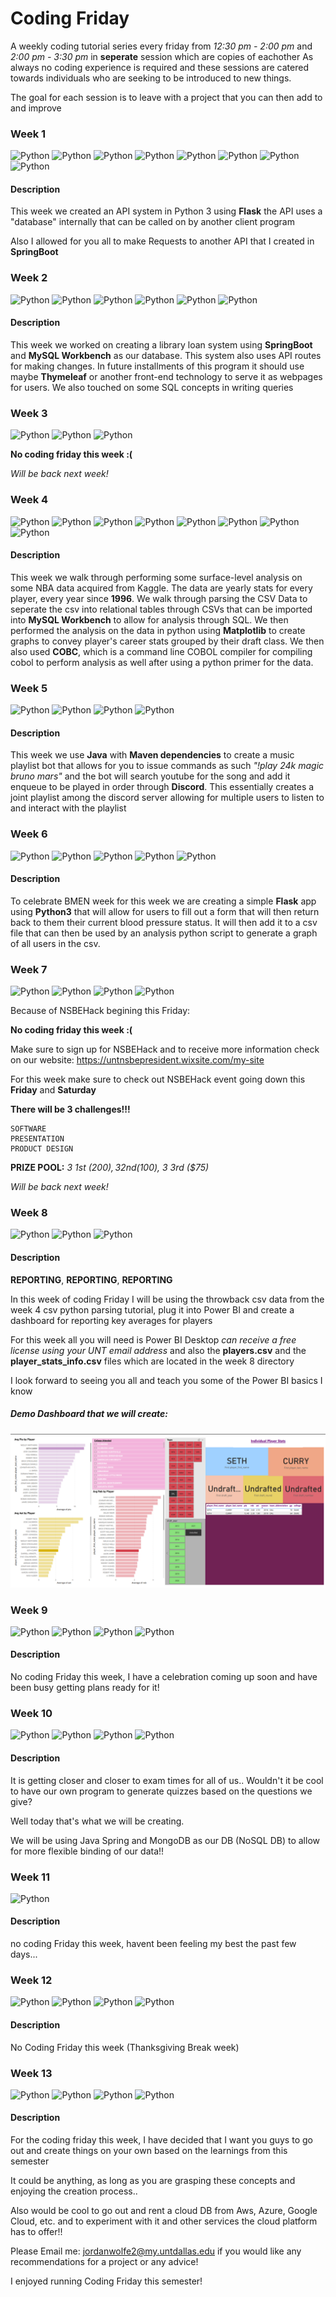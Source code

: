 
# Coding Friday

A weekly coding tutorial series every friday from *12:30 pm - 2:00 pm*
and *2:00 pm - 3:30 pm* in **seperate** session which are copies of eachother
As always no coding experience is required and these sessions are catered towards
individuals who are seeking to be introduced to new things.

The goal for each session is to leave with a project that you can then add to and 
improve


### Week 1

![Python ](https://img.shields.io/badge/Python_3-green.svg)
![Python ](https://img.shields.io/badge/Java_8-blueviolet.svg)
![Python ](https://img.shields.io/badge/SpringBoot-yellow.svg)
![Python ](https://img.shields.io/badge/IntelliJ_IDE-blue.svg)
![Python ](https://img.shields.io/badge/Ubuntu-red.svg)
![Python ](https://img.shields.io/badge/Flask-lightgrey.svg)
![Python ](https://img.shields.io/badge/ThymeLeaf-pink.svg)
![Python ](https://img.shields.io/badge/VSCode-brown.svg)



#### Description

This week we created an API system in Python 3 using **Flask**
the API uses a "database" internally that can be called on by another client program



Also I allowed for you all to make Requests to another API that I created in **SpringBoot**

### Week 2


![Python ](https://img.shields.io/badge/Java_8-blueviolet.svg)
![Python ](https://img.shields.io/badge/SpringBoot-yellow.svg)
![Python ](https://img.shields.io/badge/MySQL_Workbench-blue.svg)
![Python ](https://img.shields.io/badge/SQL-green.svg)
![Python ](https://img.shields.io/badge/Ubuntu-red.svg)
![Python ](https://img.shields.io/badge/IntelliJ_IDE-pink.svg)




#### Description

This week we worked on creating a library loan system using **SpringBoot**
and **MySQL Workbench** as our database. This system also uses API routes for making changes.
In future installments of this program it should use maybe **Thymeleaf** or another front-end
technology to serve it as webpages for users. We also touched on some SQL concepts in writing queries



### Week 3

![Python ](https://img.shields.io/badge/Rest-blueviolet.svg)
![Python ](https://img.shields.io/badge/Catch_up_on_HW-lightgrey.svg)
![Python ](https://img.shields.io/badge/Video_Games-green.svg)


**No coding friday this week :(**

*Will be back next week!*


### Week 4


![Python ](https://img.shields.io/badge/Python_3-blueviolet.svg)
![Python ](https://img.shields.io/badge/COBC-yellow.svg)
![Python ](https://img.shields.io/badge/MySQL_Workbench-blue.svg)
![Python ](https://img.shields.io/badge/SQL-green.svg)
![Python ](https://img.shields.io/badge/Ubuntu-red.svg)
![Python ](https://img.shields.io/badge/MatplotLib-lightgrey.svg)
![Python ](https://img.shields.io/badge/Bash_Scripting-lightblue.svg)
![Python ](https://img.shields.io/badge/VSCode-brown.svg)





#### Description

This week we walk through performing some surface-level analysis on some NBA data acquired from Kaggle. 
The data are yearly stats for every player, every year since **1996**. We walk through parsing the CSV Data
to seperate the csv into relational tables through CSVs that can be imported into **MySQL Workbench** to allow for analysis through SQL. We then performed the analysis on the data in python using **Matplotlib** to create graphs to convey player's
career stats grouped by their draft class. We then also used **COBC**, which is a command line COBOL compiler for compiling cobol to perform analysis as well after using a python primer for the data.



### Week 5


![Python ](https://img.shields.io/badge/Java_8-blueviolet.svg)
![Python ](https://img.shields.io/badge/Maven-yellow.svg)
![Python ](https://img.shields.io/badge/Discord-blue.svg)
![Python ](https://img.shields.io/badge/IntelliJ_IDE-grey.svg)





#### Description

This week we use **Java** with **Maven dependencies** to create a music playlist bot that allows for you to issue commands as such
*"!play 24k magic bruno mars"* and the bot will search youtube for the song and add it enqueue to be played in order through **Discord**. 
This essentially creates a joint playlist among the discord server allowing for multiple users to listen to and interact with the playlist



### Week 6


![Python ](https://img.shields.io/badge/Python_3-blueviolet.svg)
![Python ](https://img.shields.io/badge/Flask-yellow.svg)
![Python ](https://img.shields.io/badge/MathPlotLib-blue.svg)
![Python ](https://img.shields.io/badge/Numpy-red.svg)
![Python ](https://img.shields.io/badge/VSCode-green.svg)




#### Description

To celebrate BMEN week for this week we are creating a simple **Flask** app using **Python3** that will allow for users
to fill out a form that will then return back to them their current blood pressure status. It will then add it to a csv file that can then be used by an analysis python script to generate a graph of all users in the csv.


### Week 7

![Python ](https://img.shields.io/badge/Rest-blueviolet.svg)
![Python ](https://img.shields.io/badge/Catch_up_on_HW-lightgrey.svg)
![Python ](https://img.shields.io/badge/Video_Games-green.svg)
![Python ](https://img.shields.io/badge/NSBHack-red.svg)

Because of NSBEHack begining this Friday:

**No coding friday this week :(**


Make sure to sign up for NSBEHack and to receive more information check on our website:
https://untnsbepresident.wixsite.com/my-site



For this week make sure to check out NSBEHack event going down this
**Friday** and **Saturday**


**There will be 3 challenges!!!**

    SOFTWARE
    PRESENTATION
    PRODUCT DESIGN


**PRIZE POOL:**
    *3 1st ($200), 3 2nd ($100), 3 3rd ($75)*


*Will be back next week!*




### Week 8

![Python ](https://img.shields.io/badge/Power_BI-blueviolet.svg)
![Python ](https://img.shields.io/badge/SQL-yellow.svg)
![Python ](https://img.shields.io/badge/CSV-red.svg)


#### Description
**REPORTING**, **REPORTING**, **REPORTING**

In this week of coding Friday I will be using the throwback csv data from the week 4 csv python parsing
tutorial, plug it into Power BI and create a dashboard for reporting key averages for players


For this week all you will need is Power BI Desktop *can receive a free license using your UNT email address*
and also the **players.csv** and the **player_stats_info.csv** files which are located in the week 8 directory


I look forward to seeing you all and teach you some of the Power BI basics I know



##### Demo Dashboard that we will create:


![DashBoard](/week_8_power_bi/dashboard.png)







### Week 9


![Python ](https://img.shields.io/badge/Rest-blueviolet.svg)
![Python ](https://img.shields.io/badge/Study-yellow.svg)
![Python ](https://img.shields.io/badge/Enjoy_Weather-blue.svg)
![Python ](https://img.shields.io/badge/Relax-red.svg)





#### Description

No coding Friday this week, I have a celebration coming up soon and have been busy getting plans ready for it!




### Week 10
![Python ](https://img.shields.io/badge/MongoDB-blueviolet.svg)
![Python ](https://img.shields.io/badge/SpringBoot-yellow.svg)
![Python ](https://img.shields.io/badge/Java-blue.svg)
![Python ](https://img.shields.io/badge/Thymeleaf-red.svg)



#### Description

It is getting closer and closer to exam times for all of us.. Wouldn't it be cool to
have our own program to generate quizzes based on the questions we give?

Well today that's what we will be creating.

We will be using Java Spring and MongoDB as our DB (NoSQL DB) to allow for more flexible
binding of our data!!

### Week 11
![Python ](https://img.shields.io/badge/TBD-blueviolet.svg)


#### Description

no coding Friday this week, havent been feeling my best the past few days...

### Week 12
![Python ](https://img.shields.io/badge/Rest-blueviolet.svg)
![Python ](https://img.shields.io/badge/Thankful-yellow.svg)
![Python ](https://img.shields.io/badge/Enjoy_Weather-blue.svg)
![Python ](https://img.shields.io/badge/Relax-red.svg)


#### Description

No Coding Friday this week (Thanksgiving Break week)

### Week 13
![Python ](https://img.shields.io/badge/Finals-blueviolet.svg)
![Python ](https://img.shields.io/badge/Explore-red.svg)
![Python ](https://img.shields.io/badge/Learn-yellow.svg)
![Python ](https://img.shields.io/badge/Get_Creative-green.svg)

#### Description

For the coding friday this week,
I have decided that I want you guys to go out and create things on your own based on the learnings from this semester

It could be anything, as long as you are grasping these concepts and enjoying the creation process..


Also would be cool to go out and rent a cloud DB from Aws, Azure, Google Cloud, etc.
and to experiment with it and other services the cloud platform has to offer!!


Please Email me: jordanwolfe2@my.untdallas.edu if you would like any recommendations for a project
or any advice!

I enjoyed running Coding Friday this semester!


















